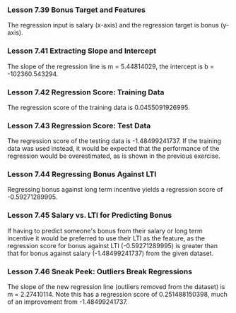 ### Lesson 7.39 Bonus Target and Features
The regression input is salary (x-axis) and the regression target is bonus (y-axis).

### Lesson 7.41 Extracting Slope and Intercept
The slope of the regression line is m = 5.44814029, the intercept is b = -102360.543294.

### Lesson 7.42 Regression Score: Training Data
The regression score of the training data is 0.0455091926995.

### Lesson 7.43 Regression Score: Test Data
The regression score of the testing data is -1.48499241737. If the training data was used instead, it would be expected that the performance of the regression would be overestimated, as is shown in the previous exercise.

### Lesson 7.44 Regressing Bonus Against LTI
Regressing bonus against long term incentive yields a regression score of -0.59271289995.

### Lesson 7.45 Salary vs. LTI for Predicting Bonus
If having to predict someone's bonus from their salary or long term incentive it would be preferred to use their LTI as the feature, as the regression score for bonus against LTI (-0.59271289995) is greater than that for bonus against salary (-1.48499241737) from the given dataset.

### Lesson 7.46 Sneak Peek: Outliers Break Regressions
The slope of the new regression line (outliers removed from the dataset) is m = 2.27410114. Note this has a regression score of 0.251488150398, much of an improvement from -1.48499241737.
